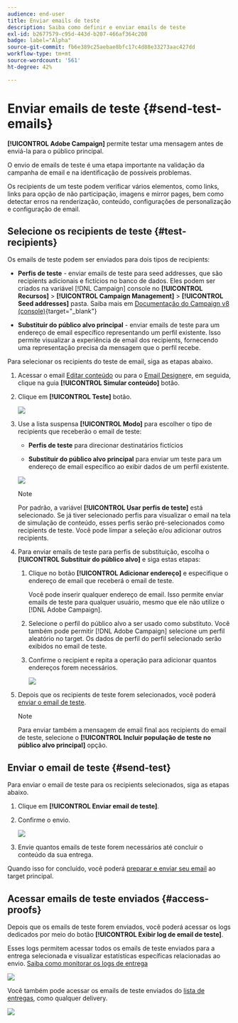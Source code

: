 ```yaml
---
audience: end-user
title: Enviar emails de teste
description: Saiba como definir e enviar emails de teste
exl-id: b2677579-c95d-443d-b207-466af364c208
badge: label="Alpha"
source-git-commit: fb6e389c25aebae8bfc17c4d88e33273aac427dd
workflow-type: tm+mt
source-wordcount: '561'
ht-degree: 42%

---
```


# Enviar emails de teste {#send-test-emails}

**[!UICONTROL Adobe Campaign]** permite testar uma mensagem antes de enviá-la para o público principal.

O envio de emails de teste é uma etapa importante na validação da campanha de email e na identificação de possíveis problemas.

Os recipients de um teste podem verificar vários elementos, como links, links para opção de não participação, imagens e mirror pages, bem como detectar erros na renderização, conteúdo, configurações de personalização e configuração de email.

## Selecione os recipients de teste {#test-recipients}

Os emails de teste podem ser enviados para dois tipos de recipients:

* **Perfis de teste** - enviar emails de teste para seed addresses, que são recipients adicionais e fictícios no banco de dados. Eles podem ser criados na variável [!DNL Campaign] console no **[!UICONTROL Recursos]** > **[!UICONTROL Campaign Management]** > **[!UICONTROL Seed addresses]** pasta. Saiba mais em [Documentação do Campaign v8 (console)](https://experienceleague.adobe.com/docs/campaign/campaign-v8/audience/add-profiles/test-profiles.html){target="_blank"}

* **Substituir do público alvo principal** - enviar emails de teste para um endereço de email específico representando um perfil existente. Isso permite visualizar a experiência de email dos recipients, fornecendo uma representação precisa da mensagem que o perfil recebe.

Para selecionar os recipients do teste de email, siga as etapas abaixo.

1. Acessar o email [Editar conteúdo](../content/edit-content.md) ou para o [Email Designer](../content/get-started-email-designer.md)e, em seguida, clique na guia **[!UICONTROL Simular conteúdo]** botão.

1. Clique em **[!UICONTROL Teste]** botão.

   ![](assets/simulate-test-button.png)

1. Use a lista suspensa **[!UICONTROL Modo]** para escolher o tipo de recipients que receberão o email de teste:

   * **Perfis de teste** para direcionar destinatários fictícios

   * **Substituir do público alvo principal** para enviar um teste para um endereço de email específico ao exibir dados de um perfil existente.

   ![](assets/simulate-profile-mode.png)

   >[!NOTE]
   >
   >Por padrão, a variável **[!UICONTROL Usar perfis de teste]** está selecionado. Se já tiver selecionado perfis para visualizar o email na tela de simulação de conteúdo, esses perfis serão pré-selecionados como recipients de teste. Você pode limpar a seleção e/ou adicionar outros recipients.

1. Para enviar emails de teste para perfis de substituição, escolha o **[!UICONTROL Substituir do público alvo]** e siga estas etapas:

   1. Clique no botão **[!UICONTROL Adicionar endereço]** e especifique o endereço de email que receberá o email de teste.

      Você pode inserir qualquer endereço de email. Isso permite enviar emails de teste para qualquer usuário, mesmo que ele não utilize o [!DNL Adobe Campaign].

   1. Selecione o perfil do público alvo a ser usado como substituto. Você também pode permitir [!DNL Adobe Campaign] selecione um perfil aleatório no target. Os dados de perfil do perfil selecionado serão exibidos no email de teste.

   1. Confirme o recipient e repita a operação para adicionar quantos endereços forem necessários.

      ![](assets/simulate-profile-substitute.png)

1. Depois que os recipients de teste forem selecionados, você poderá [enviar o email de teste](#send-test).

   >[!NOTE]
   >
   >Para enviar também a mensagem de email final aos recipients do email de teste, selecione o **[!UICONTROL Incluir população de teste no público alvo principal]** opção.

## Enviar o email de teste {#send-test}

Para enviar o email de teste para os recipients selecionados, siga as etapas abaixo.

1. Clique em **[!UICONTROL Enviar email de teste]**.

1. Confirme o envio.

   ![](assets/simulate-send-test.png)

1. Envie quantos emails de teste forem necessários até concluir o conteúdo da sua entrega.

Quando isso for concluído, você poderá [preparar e enviar seu email](../monitor/prepare-send.md) ao target principal.

## Acessar emails de teste enviados {#access-proofs}

Depois que os emails de teste forem enviados, você poderá acessar os logs dedicados por meio do botão **[!UICONTROL Exibir log de email de teste]**.

Esses logs permitem acessar todos os emails de teste enviados para a entrega selecionada e visualizar estatísticas específicas relacionadas ao envio. [Saiba como monitorar os logs de entrega](../monitor/delivery-logs.md)

![](assets/simulate-test-log.png)

Você também pode acessar os emails de teste enviados do [lista de entregas](../msg/gs-messages.md), como qualquer delivery.

![](assets/simulate-deliveries-list.png)
